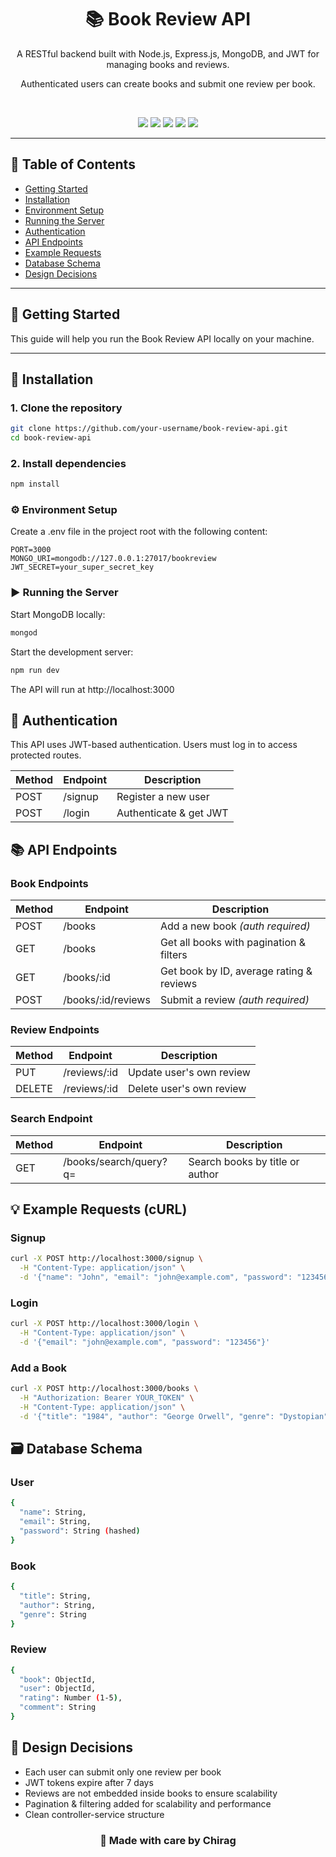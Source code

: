 <h1 align="center">📚 Book Review API</h1>

<p align="center">
A RESTful backend built with Node.js, Express.js, MongoDB, and JWT for managing books and reviews.
</p>

<p align="center">
Authenticated users can create books and submit one review per book.
</p>

<br>

<p align="center">
  <img src="https://img.shields.io/badge/Node.js-339933?style=flat&logo=nodedotjs&logoColor=white">
  <img src="https://img.shields.io/badge/MongoDB-4EA94B?style=flat&logo=mongodb&logoColor=white">
  <img src="https://img.shields.io/badge/Express.js-000000?style=flat&logo=express&logoColor=white">
  <img src="https://img.shields.io/badge/JWT-000000?style=flat&logo=jsonwebtokens&logoColor=white">
  <img src="https://img.shields.io/badge/License-MIT-green.svg">
</p>

---

## 📁 Table of Contents

- [Getting Started](#getting-started)
- [Installation](#installation)
- [Environment Setup](#environment-setup)
- [Running the Server](#running-the-server)
- [Authentication](#authentication)
- [API Endpoints](#api-endpoints)
- [Example Requests](#example-requests)
- [Database Schema](#database-schema)
- [Design Decisions](#design-decisions)

---

## 🚀 Getting Started

This guide will help you run the Book Review API locally on your machine.

---

## 🔧 Installation

### 1. Clone the repository

```bash
git clone https://github.com/your-username/book-review-api.git
cd book-review-api
```

### 2. Install dependencies
```bash
npm install
```

### ⚙️ Environment Setup
Create a .env file in the project root with the following content:

```env
PORT=3000
MONGO_URI=mongodb://127.0.0.1:27017/bookreview
JWT_SECRET=your_super_secret_key

```

### ▶️ Running the Server
Start MongoDB locally:
```bash
mongod
```
Start the development server:
```bash
npm run dev
```
The API will run at http://localhost:3000

## 🔐 Authentication
This API uses JWT-based authentication. Users must log in to access protected routes.

| Method | Endpoint | Description            |
| ------ | -------- | ---------------------- |
| POST   | /signup  | Register a new user    |
| POST   | /login   | Authenticate & get JWT |


## 📚 API Endpoints
### Book Endpoints
| Method | Endpoint            | Description                              |
| ------ | ------------------- | ---------------------------------------- |
| POST   | /books              | Add a new book *(auth required)*         |
| GET    | /books              | Get all books with pagination & filters  |
| GET    | /books/\:id         | Get book by ID, average rating & reviews |
| POST   | /books/\:id/reviews | Submit a review *(auth required)*        |


### Review Endpoints
| Method | Endpoint      | Description              |
| ------ | ------------- | ------------------------ |
| PUT    | /reviews/\:id | Update user's own review |
| DELETE | /reviews/\:id | Delete user's own review |


### Search Endpoint
| Method | Endpoint               | Description                     |
| ------ | ---------------------- | ------------------------------- |
| GET    | /books/search/query?q= | Search books by title or author |


## 💡 Example Requests (cURL)
### Signup
```bash
curl -X POST http://localhost:3000/signup \
  -H "Content-Type: application/json" \
  -d '{"name": "John", "email": "john@example.com", "password": "123456"}'
```
### Login
```bash
curl -X POST http://localhost:3000/login \
  -H "Content-Type: application/json" \
  -d '{"email": "john@example.com", "password": "123456"}'
```
### Add a Book
```bash
curl -X POST http://localhost:3000/books \
  -H "Authorization: Bearer YOUR_TOKEN" \
  -H "Content-Type: application/json" \
  -d '{"title": "1984", "author": "George Orwell", "genre": "Dystopian"}'
```
## 🗃️ Database Schema

### User
```bash
{
  "name": String,
  "email": String,
  "password": String (hashed)
}
```
### Book
```bash
{
  "title": String,
  "author": String,
  "genre": String
}
```
### Review
```bash
{
  "book": ObjectId,
  "user": ObjectId,
  "rating": Number (1-5),
  "comment": String
}
```
## 🧠 Design Decisions
- Each user can submit only one review per book
- JWT tokens expire after 7 days
- Reviews are not embedded inside books to ensure scalability
- Pagination & filtering added for scalability and performance
- Clean controller-service structure

<h3 align="center">💖 Made with care by Chirag</h3>